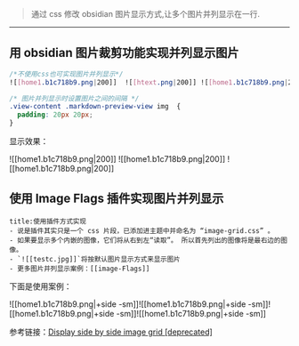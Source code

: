 >通过 css 修改 obsidian 图片显示方式,让多个图片并列显示在一行.
---
## 用 obsidian 图片裁剪功能实现并列显示图片
``` css
/*不使用css也可实现图片并列显示*/
![[home1.b1c718b9.png|200]]  ![[htext.png|200]] ![[home1.b1c718b9.png|200]]

/* 图片并列显示时设置图片之间的间隔 */
.view-content .markdown-preview-view img  {
  padding: 20px 20px;
}
```

显示效果：

![[home1.b1c718b9.png|200]]  ![[home1.b1c718b9.png|200]] ![[home1.b1c718b9.png|200]]
## 使用 Image Flags 插件实现图片并列显示
```ad-warning
title:使用插件方式实现
- 说是插件其实只是一个 css 片段，已添加进主题中并命名为 “image-grid.css” 。
- 如果要显示多个内嵌的图像，它们将从右到左“读取”。 所以首先列出的图像将是最右边的图像。
- `![[testc.jpg]]`将按默认图片显示方式来显示图片
- 更多图片并列显示案例：[[image-Flags]]
```

下面是使用案例：

![[home1.b1c718b9.png|+side -sm]]![[home1.b1c718b9.png|+side -sm]]![[home1.b1c718b9.png|+side -sm]]![[home1.b1c718b9.png|+side -sm]]

参考链接：[Display side by side image grid \[deprecated\]](https://forum.obsidian.md/t/display-side-by-side-image-grid-deprecated/9359)




